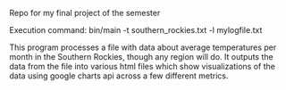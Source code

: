 Repo for my final project of the semester

Execution command: bin/main -t southern_rockies.txt -l mylogfile.txt

This program processes a file with data about average temperatures per month in the Southern Rockies, though any region will do. It outputs the data from the file into various html files which show visualizations of the data using google charts api across a few different metrics. 
